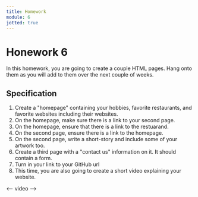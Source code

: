 ```yaml
---
title: Homework
module: 6
jotted: true
---
```


# Honework 6

In this homework, you are going to create a couple HTML pages.  Hang onto them as you will add to them over the next couple of weeks.

## Specification

1. Create a "homepage" containing your hobbies, favorite restaurants, and favorite websites including their websites.
2. On the homepage, make sure there is a link to your second page.
3. On the homepage, ensure that there is a link to the restuarand.
4. On the second page, ensure there is a link to the homepage.
5. On the second page, write a short-story and include some of your artwork too.
6. Create a third page with a "contact us" information on it.  It should contain a form.
7. Turn in your link to your GitHub url
8. This time, you are also going to create a short video explaining your website.

<-- video -->
